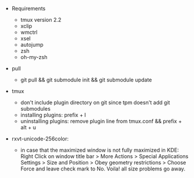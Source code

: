 - Requirements  
    - tmux version 2.2  
    - xclip  
    - wmctrl  
    - xsel  
    - autojump  
    - zsh  
    - oh-my-zsh  

- pull  
    - git pull && git submodule init && git submodule update  

- tmux  
    - don't include plugin directory on git since tpm doesn't add git submodules   
    - installing plugins: prefix + I  
    - uninstalling plugins: remove plugin line from tmux.conf && 
    prefix + alt + u  

- rxvt-unicode-256color:  
    - in case that the maximized window is not fully maximized in KDE: 
    Right Click on 
    window title bar > More Actions > Special Applications Settings > Size and 
    Position > Obey geometry restrictions > Choose Force and leave check mark 
    to No. Voila! all size problems go away.  
